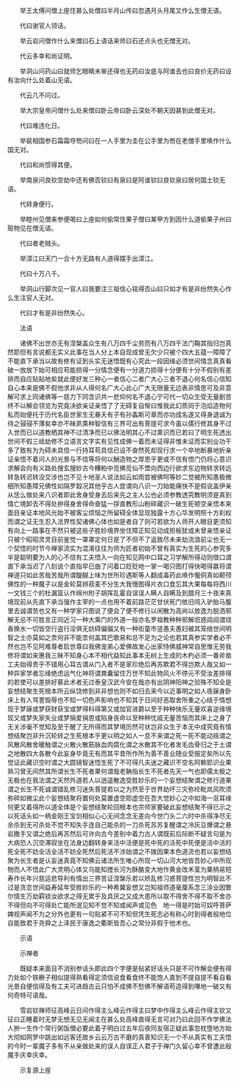 <!-- { "loadSidebar": true } -->
　　举王太傅问僧上座住甚么处僧曰半月山传曰忽遇月头月尾又作么生僧无语。

　　代曰谢官人领话。

　　举云岩问僧作什么来僧曰石上语话来师曰石还点头也无僧无对。

　　代云多幸和尚证明。

　　举洞山问药山曰就师乞眼睛未审还得也无药曰汝底与阿谁去也曰良价无药曰设有汝向什么处着山无语。

　　代云几不问过。

　　举大宗皇帝问僧什么处来僧曰卧云帝曰卧云深处不朝天因甚到此僧无对。

　　代曰难违化日。

　　举裴相国参石霜霜夺笏问曰在一人手里为圭在公手里为笏在老僧手里唤作什么国无对。

　　代曰和尚惯得其便。

　　举南泉问良钦空劫中还有佛否钦曰有泉曰是阿谁钦曰良钦泉曰居何国土钦无语。

　　代转身便行。

　　举睦州见僧来参便喝曰上座如何偷常住果子僧曰某甲方到因什么道偷果子州曰赃物见在僧无语。

　　代曰者老贼头。

　　举漳江曰天门一合十方无路有人道得摆手出漳江。

　　代曰十万八千。

　　举洞山行脚次见一官人曰我要注三祖信心铭得否山曰只如才有是非纷然失心作么生注官人无对。

　　代曰才有是非纷然失心。

　　法语

　　诸佛不出世亦无有涅槃盖众生有八万四千尘劳而有八万四千法门鞠其指归岂真然耶但有言说都无实义此事在当人分上本自现成曾无欠少只被个四大五蕴一障障了不能直下承当以故有修有证到头实无迷悟既有心究此一段因缘必须世间情念真真看破一放放下始可相应苟能损得一分情念便有一分道力损得十分便有十分不假别有差排而自应贴贴地矣就此便好发三种心一者信心二者广大心三者不退心何名信心信知自心本来是佛不假他求非从人得何名广大心此心广大无限量无边表非情思可及非意解可求上同诸佛等一慈力下同含识共一悲仰何名不退心宁可代一切众生受无量剧苦终不以解会领览为究竟决欲亲证亲悟了了无碍复自惭曰惟我此幻质同于泡焰造物何私而始便托于历代名臣世家生无暴夭有子有孙螽斯可章而亦功成名遂又得身退诚为待之骎骎不薄矣幸亦不昧夙熏种智信有三界可出有菩提可求今虽以儒行修其身不过入世而已以道教栖其神不过清净而已以佛法明其心不过熏识而已若曰了明生死透出世间不假三祗劫修不立语言文字实有见性成佛一着而未证得非惟未证而实别业功干多了致有为为碍未具信一行持耳苟具信已设不奋然死却现行求一个卒地断暴地折亲证亲悟不着问人的光景与不信等将何以酬造物之厚恩乎更或不信有悟门仍将心意识求解会向有义路处搜玄搜妙古今糟粕中觅佛觅仙不啻向西边行欲求东边物转求转远转急转迟转没交涉也岂不见十地圣人说法如云如雨尝被佛呵等妙二觉被所知愚极微细所知愚障兄佛性如隔罗縠况其他乎古人尝谓向八识一刀始能痛快不是假说盖伊亲从恁么做处来八识者即此舍身受身去后来先之主人公也必须参教透究教明须是真到情亡境卸去不得处拚得身舍得命奋猛一拶直教形山粉碎藏识一破生死顿空亲悟本来面目亲证本地风光始不被客尘烦恼之所留碍全体显现独露十方心华发明照十方刹权而谓之证无生忍入法界性契诸佛心体也如是者自了则可若欲为人师开人眼目更须知有向上一路事在不然只被这些子胜妙境界坐住障正知见动成担板犹或未曾亲悟亲证只被个昭昭灵灵目前鉴觉一罩罩定何日是了不但不了返致尽未来劫流浪前尘也无一个契悟的时节今禅家流实为混淆往往为师为匠者初始不曾有真实为生死的心参究多半是聪明要为人的心不信有工夫悟入一向在知见网中口耳之习学解所得动则借口谓直下承当迟了八刻说个直指早已曲了问着口贬贬地一掌一喝只图打得快喝得嬴将谓禅道只如此苦哉苦哉所谓醍醐上味为世所珍遇斯等人翻成毒药此唤作儱侗真如颟顸佛性的一种魔子以是金轮莫辨菽麦不分生大我慢图得片衣口食忘其大果每每将西川一文钱三个的杜漏篮认作绵州附子胡挥乱霍自误误人瞒人自瞒及到腊月三十夜来真境现前从先直下承当强作主宰的一点也用不着前路茫茫甘伏死门依旧闯入驴胎马腹里去诚谓苦也又有一种学家只图说了便会了便不修行以闲散为高尚以放逸为脱洒邪解无忌不可胜言正同近习一种大乘门的外道一般亦名罗祖教种种邪解诳惑闾阎谓烧香换水一切皆空行盗行淫俱无妨碍偏偏又有一种街童市竖愚夫愚妇被其笼络世间明智之士亦莫如之柰何非不能柰何盖其巴歌易和总不足为之论也若其真参实学者必不然也岂不见阿难尊者启世尊曰我佛宠弟心爱佛故发心出家恃佛威神常自思惟无劳我修将谓如来惠我三昧不知身心本不相代益知此事本无树上生成的木杓必须一番斧凿工夫始得贵乎不错用心耳古谓从门入者不是家珍绝后再苏欺君不得岂欺人哉又如一种异家学者忘缘绝虑运气化神将谓粪囊留住万世不知此物风火不停元不受汝差排得的若使可以差排好慕此术者无过泰皇汉武今安在哉亦有出阴神阳神之验殊不知全是妄想结聚生死根本所云纵饶修到非非想也则不如归去来今以近事明之如人夜寐身卧床上有人骂詈毁辱也不知一切色声影响也不知其于日间好恶取舍所重之心结于情想现于梦寐或梦获财获宝或梦得科得第又或加官进爵以至于种种快乐无量欢喜逆缘境现又或梦失家失业或梦捐爱捐恩或陷身丧命以至种种忧戚无量苦恼而其床上之身了无关涉毫不觉知及至于醒了无所得而其梦境历然可状岂非众生于本无中成究竟有情想结聚岂非升沉轮转之生死根本乎更以明之如人一息不来谓之死一死不能动摇谓之风散风散舍暖触谓之火散火散筋脉血肉腐化谓之水散其不化者发毛齿骨归之于土谓之地散四大各散今此妄身毕竟无有而其平昔所作所为善不善业随业受报定矣所以先觉证此藏识空时谓之大圆镜智迷悟生死了不可得凡夫迷之藏识不空名阿赖耶识业果熟习曾无间然其所谓长生不死者果何谓哉老聃指长生不死者先天一气也即儒太极之无极也在我法谓之天然外道若人以逍遥散逸受胜妙乐的一个妄想结聚谓之修行道果谓之长生不死诚谓错乱修习迷失菩提若以之为然至于世界劫坏三灾弥纶毗岚风吹须弥碎如微尘此个妄想结聚将置何处莫置虚空耶虚空在吾大觉妙心之中如海一沤耳缘何更又着得所以道全体是个妄想结聚轮回根本也宗师家要破此妄想结聚不得已示之以死话头如一柄金刚王宝剑相似心心无间念念无差向今世门头二六时中杀得净尽无余杀到无可杀处不觉不知失手连自己能杀的一刀杀死苏苏复醒谓之冷灰豆爆谓之悬岩撒手又谓之绝后再苏然后可许向古今差别中着力古人谓既前后际断不疑言句是为大病恐人沉空滞寂坐在法身边翻转身来活中活便是死中死的活死中死便是活中活的死全死不妨全活全活不妨全死然后死活不涉始谓之不拨因果本色道流也若以妄想结聚为长生者是认妄迷真竟不知佛云诸法所生唯心所现一切山河大地皆吾妙心中所现物而人不悟此广大灵明心体又乌能知搅长河为酥酪变大地作黄金改禾茎为粟柄易短寿作长年兴慈运悲导利有情出三界苦证涅槃乐若以矫乱修习惑菩提性岂为明智此不过是贪恋世间益寿延年受胜妙乐的一种希冀妄想又岂知祖师道毫厘系念三涂业因瞥尔情生万劫羁锁汝欲求之得无累乎及具厌之又成大患所以取不得舍不得不取不舍亦不得但向不可得处亡能所泯见知不觉不知或闻声或见色　地一得是时始可奴呼菩萨婢视声闻不为之分外也更有一句贴紧不可不知但凭生死志必有称心时到得者般地位自能致君于尧舜之上泽民于康逸之衢斯皆吾心之常分非假于他术也。

　　示语

　　示禅者

　　既疑本来面目不消别参话头即此四个字便是贴紧好话头只是不可作解会便有得力处如个铁橛子相似提得熟看得定须信说食看食终不能饱人直到不提自提不看自看光景自便信得及有工夫可进趋古云只怕不成佛不愁佛不解语苟造得到嚗地一破又有何奇特可语哉。

　　雪岩钦禅师征高峰云日间作得主么峰云作得主曰梦中作得主么峰云作得主钦又征曰正睡着时无梦无想无见无闻主在甚么处高峰直得无言可对乃曰此回不作学佛法人拚一生作个常行粥饭僧必要此着子明白过五年后夜同友宿正疑此事忽枕堕地方始大彻如网罗中跳出如远客还故乡云云万古不磨的真善知识无一个不从真实有工夫悟的今时一辈魔子多有不从亲做处来的误人自误正人君子于禅门久留心幸不曾遭此般魔手庆幸庆幸。

　　示复源上座

